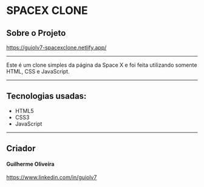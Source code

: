 <h1>SPACEX CLONE</h1>

<h2>Sobre o Projeto</h2>

<a href="https://guiolv7-spacexclone.netlify.app/">https://guiolv7-spacexclone.netlify.app/</a><hr>

Este é um clone simples da página da Space X e foi feita utilizando somente HTML, CSS e JavaScript.<hr>

<h2>Tecnologias usadas:</h2>
<ul>
  <li>HTML5</li>
  <li>CSS3</li>
  <li>JavaScript</li>
</ul><hr>

<h2>Criador</h2>
<h4>Guilherme Oliveira</h4>
<a href="https://www.linkedin.com/in/guiolv7">https://www.linkedin.com/in/guiolv7</a>
